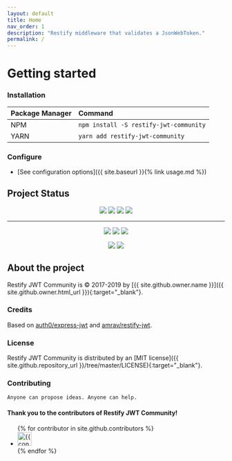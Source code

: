 ```yaml
---
layout: default
title: Home
nav_order: 1
description: "Restify middleware that validates a JsonWebToken."
permalink: /
---
```


# Getting started
### Installation

| Package Manager        | Command                                |
|:-----------------------|:---------------------------------------|
| NPM                    | `npm install -S restify-jwt-community` |
| YARN                   | `yarn add restify-jwt-community`       |

### Configure
- [See configuration options]({{ site.baseurl }}{% link usage.md %})

## Project Status
<p align="center">
    <a href="https://www.npmjs.com/package/restify-jwt-community" alt="NPM" target="_blank">
        <img src="https://img.shields.io/npm/v/restify-jwt-community.svg?style=for-the-badge" /></a>
    <a href="https://github.com/frbuceta/restify-jwt-community" alt="GitHub last commit" target="_blank">
        <img src="https://img.shields.io/github/last-commit/frbuceta/restify-jwt-community.svg?color=blue&style=for-the-badge" /></a>
    <a href="https://github.com/frbuceta/restify-jwt-community/issues" alt="GitHub issues" target="_blank">
        <img src="https://img.shields.io/github/issues/frbuceta/restify-jwt-community.svg?color=blue&style=for-the-badge" /></a>
    <a href="https://github.com/frbuceta/restify-jwt-community/pulls" alt="GitHub pull requests" target="_blank">
        <img src="https://img.shields.io/github/issues-pr/frbuceta/restify-jwt-community.svg?color=blue&style=for-the-badge" /></a>
</p>

---

<p align="center">
    <a href="#"><img src="https://img.shields.io/david/frbuceta/restify-jwt-community.svg?style=flat-square" /></a>
    <a href="#"><img src="https://img.shields.io/david/dev/frbuceta/restify-jwt-community.svg?style=flat-square" /></a>
    <a href="#"><img src="https://img.shields.io/david/peer/frbuceta/restify-jwt-community.svg?style=flat-square" /></a>
</p>

<p align="center">
    <a href="#" alt="Travis branch"><img src="https://img.shields.io/travis/com/frbuceta/restify-jwt-community/master.svg?style=flat-square" /></a>
    <a href="#" alt="Coveralls github branch"><img src="https://img.shields.io/coveralls/github/frbuceta/restify-jwt-community/master.svg?style=flat-square" /></a>
</p>

## About the project

Restify JWT Community is &copy; 2017-2019 by [{{ site.github.owner.name }}]({{ site.github.owner.html_url }}){:target="_blank"}.

### Credits

Based on [auth0/express-jwt](https://github.com/auth0/express-jwt) and [amrav/restify-jwt](https://github.com/amrav/restify-jwt).

### License

Restify JWT Community is distributed by an [MIT license]({{ site.github.repository_url }}/tree/master/LICENSE){:target="_blank"}.

### Contributing

    Anyone can propose ideas. Anyone can help.

#### Thank you to the contributors of Restify JWT Community!

<ul class="list-style-none">
{% for contributor in site.github.contributors %}
  <li class="d-inline-block mr-1">
     <a href="{{ contributor.html_url }}"><img src="{{ contributor.avatar_url }}" width="32" height="32" alt="{{ contributor.login }}"/></a>
  </li>
{% endfor %}
</ul>
